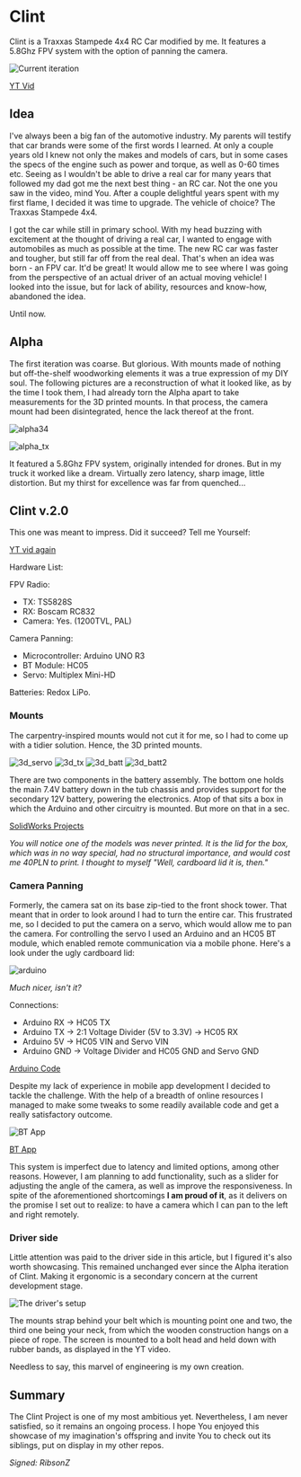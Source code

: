 # Clint
Clint is a Traxxas Stampede 4x4 RC Car modified by me. It features a 5.8Ghz FPV system with the option of panning the camera.

![Current iteration](Media/after.JPG)

[YT Vid](https://youtu.be/WeP4QTIqyTM)

## Idea
I've always been a big fan of the automotive industry. My parents will testify that car brands were some of the first words I learned. At only a couple years old I knew not only the makes and models of cars, but in some cases the specs of the engine such as power and torque, as well as 0-60 times etc. Seeing as I wouldn't be able to drive a real car for many years that followed my dad got me the next best thing - an RC car. Not the one you saw in the video, mind You. After a couple delightful years spent with my first flame, I decided it was time to upgrade. The vehicle of choice? The Traxxas Stampede 4x4.

I got the car while still in primary school. With my head buzzing with excitement at the thought of driving a real car, I wanted to engage with automobiles as much as possible at the time. The new RC car was faster and tougher, but still far off from the real deal. That's when an idea was born - an FPV car. It'd be great! It would allow me to see where I was going from the perspective of an actual driver of an actual moving vehicle! I looked into the issue, but for lack of ability, resources and know-how, abandoned the idea.

Until now.

## Alpha
The first iteration was coarse. But glorious. With mounts made of nothing but off-the-shelf woodworking elements it was a true expression of my DIY soul. The following pictures are a reconstruction of what it looked like, as by the time I took them, I had already torn the Alpha apart to take measurements for the 3D printed mounts. In that process, the camera mount had been disintegrated, hence the lack thereof at the front.

![alpha34](Media/alpha_rear_quarter.JPG)

![alpha_tx](Media/alpha_tx.JPG)

It featured a 5.8Ghz FPV system, originally intended for drones. But in my truck it worked like a dream. Virtually zero latency, sharp image, little distortion. But my thirst for excellence was far from quenched...

## Clint v.2.0

This one was meant to impress. Did it succeed? Tell me Yourself:

[YT vid again](https://youtu.be/WeP4QTIqyTM)

Hardware List:

FPV Radio:
- TX: TS5828S
- RX: Boscam RC832
- Camera: Yes. (1200TVL, PAL)

Camera Panning:
- Microcontroller: Arduino UNO R3
- BT Module: HC05
- Servo: Multiplex Mini-HD

Batteries: Redox LiPo.

### Mounts
The carpentry-inspired mounts would not cut it for me, so I had to come up with a tidier solution. Hence, the 3D printed mounts.

![3d_servo](Media/servo_3d.JPG)
![3d_tx](Media/tx_3d.JPG)
![3d_batt](Media/batt_3d.JPG)
![3d_batt2](Media/batt_3d2.JPG)

There are two components in the battery assembly. The bottom one holds the main 7.4V battery down in the tub chassis and provides support for the secondary 12V battery, powering the electronics. Atop of that sits a box in which the Arduino and other circuitry is mounted. But more on that in a sec.

[SolidWorks Projects](CAD/)

*You will notice one of the models was never printed. It is the lid for the box, which was in no way special, had no structural importance, and would cost me 40PLN to print. I thought to myself "Well, cardboard lid it is, then."*

### Camera Panning
Formerly, the camera sat on its base zip-tied to the front shock tower. That meant that in order to look around I had to turn the entire car. This frustrated me, so I decided to put the camera on a servo, which would allow me to pan the camera. For controlling the servo I used an Arduino and an HC05 BT module, which enabled remote communication via a mobile phone. Here's a look under the ugly cardboard lid:

![arduino](Media/arduino.jpg)

*Much nicer, isn't it?*

Connections:
- Arduino RX -> HC05 TX
- Arduino TX -> 2:1 Voltage Divider (5V to 3.3V) -> HC05 RX
- Arduino 5V -> HC05 VIN and Servo VIN
- Arduino GND -> Voltage Divider and HC05 GND and Servo GND

[Arduino Code](Program/Clint_BT/Clint_BT.ino)

Despite my lack of experience in mobile app development I decided to tackle the challenge. With the help of a breadth of online resources I managed to make some tweaks to some readily available code and get a really satisfactory outcome.

![BT App](Media/bt_app.jpg)

[BT App](Program/AndroidApp/)

This system is imperfect due to latency and limited options, among other reasons. However, I am planning to add functionality, such as a slider for adjusting the angle of the camera, as well as improve the responsiveness. In spite of the aforementioned shortcomings **I am proud of it**, as it delivers on the promise I set out to realize: to have a camera which I can pan to the left and right remotely.

### Driver side
Little attention was paid to the driver side in this article, but I figured it's also worth showcasing. This remained unchanged ever since the Alpha iteration of Clint. Making it ergonomic is a secondary concern at the current development stage.

![The driver's setup](Media/setup.jpg)

The mounts strap behind your belt which is mounting point one and two, the third one being your neck, from which the wooden construction hangs on a piece of rope. The screen is mounted to a bolt head and held down with rubber bands, as displayed in the YT video.

Needless to say, this marvel of engineering is my own creation.

## Summary

The Clint Project is one of my most ambitious yet. Nevertheless, I am never satisfied, so it remains an ongoing process. I hope You enjoyed this showcase of my imagination's offspring and invite You to check out its siblings, put on display in my other repos.

*Signed: RibsonZ*
